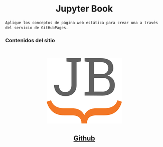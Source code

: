 # <center>Jupyter Book <center>

```{note}
Aplique los conceptos de página web estática para crear una a través del servicio de GitHubPages.
```
###   Contenidos del sitio
```{tableofcontents}
```  
 

## <center> ![Modelo_Proceso.png](jb.png) <center>

## <center> [Github](https://github.com/fredysanchez/milibro)<center>
